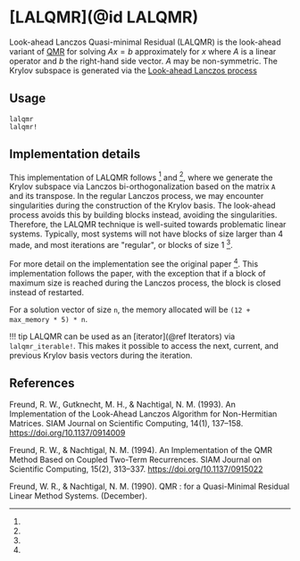 # [LALQMR](@id LALQMR)

Look-ahead Lanczos Quasi-minimal Residual (LALQMR) is the look-ahead variant of [QMR](@ref) for solving $Ax = b$ approximately for $x$ where $A$ is a linear operator and $b$ the right-hand side vector. $A$ may be non-symmetric. The Krylov subspace is generated via the [Look-ahead Lanczos process](@LAL)

## Usage

```@docs
lalqmr
lalqmr!
```

## Implementation details
This implementation of LALQMR follows [^Freund1994] and [^Freund1993], where we generate the Krylov subspace via Lanczos bi-orthogonalization based on the matrix `A` and its transpose. In the regular Lanczos process, we may encounter singularities during the construction of the Krylov basis. The look-ahead process avoids this by building blocks instead, avoiding the singularities. Therefore, the LALQMR technique is well-suited towards problematic linear systems. Typically, most systems will not have blocks of size larger than 4 made, and most iterations are "regular", or blocks of size 1 [^Freund1994].

For more detail on the implementation see the original paper [^Freund1994]. This implementation follows the paper, with the exception that if a block of maximum size is reached during the Lanczos process, the block is closed instead of restarted.

For a solution vector of size `n`, the memory allocated will be `(12 + max_memory * 5) * n`.

!!! tip
    LALQMR can be used as an [iterator](@ref Iterators) via `lalqmr_iterable!`. This makes it possible to access the next, current, and previous Krylov basis vectors during the iteration.

## References
[^Freund1993]:
Freund, R. W., Gutknecht, M. H., & Nachtigal, N. M. (1993). An Implementation of the Look-Ahead Lanczos Algorithm for Non-Hermitian Matrices. SIAM Journal on Scientific Computing, 14(1), 137–158. https://doi.org/10.1137/0914009
[^Freund1994]:
Freund, R. W., & Nachtigal, N. M. (1994). An Implementation of the QMR Method Based on Coupled Two-Term Recurrences. SIAM Journal on Scientific Computing, 15(2), 313–337. https://doi.org/10.1137/0915022
[^Freund1990]:
Freund, W. R., & Nachtigal, N. M. (1990). QMR : for a Quasi-Minimal Residual Linear Method Systems. (December).
